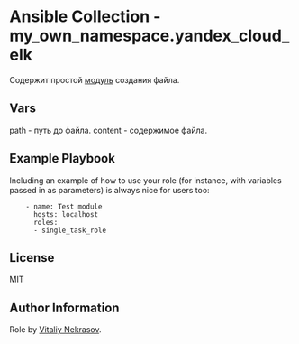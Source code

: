 # Ansible Collection - my_own_namespace.yandex_cloud_elk

Содержит простой [модуль](plugins/modules/my_own_module.py) создания файла.

Vars
------------
path - путь до файла.
content - содержимое файла. 


Example Playbook
----------------

Including an example of how to use your role (for instance, with variables passed in as parameters) is always nice for users too:


        - name: Test module
          hosts: localhost
          roles:
          - single_task_role
  
License
-------

MIT

Author Information
------------------

Role by [Vitaliy Nekrasov](https://github.com/vitaliy495).